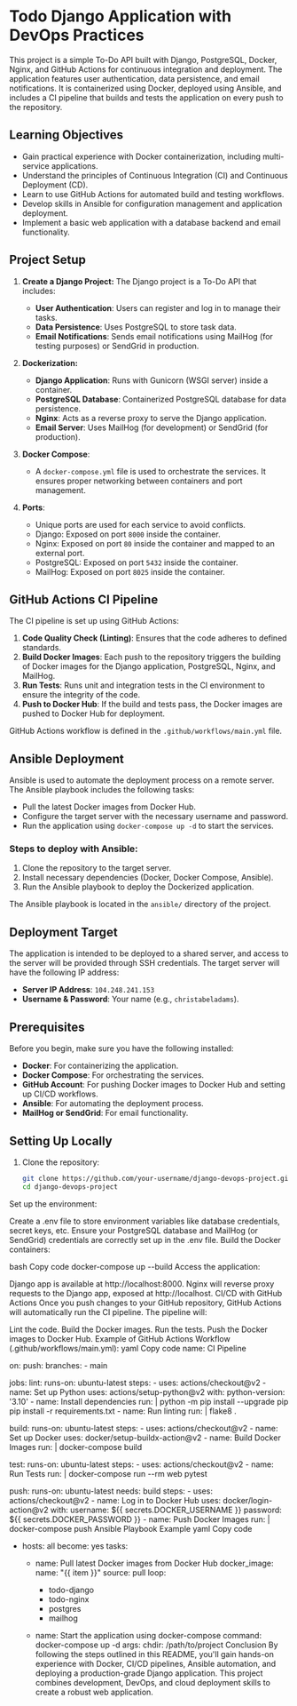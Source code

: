 # Todo Django Application with DevOps Practices

This project is a simple To-Do API built with Django, PostgreSQL, Docker, Nginx, and GitHub Actions for continuous integration and deployment. The application features user authentication, data persistence, and email notifications. It is containerized using Docker, deployed using Ansible, and includes a CI pipeline that builds and tests the application on every push to the repository.

## Learning Objectives

- Gain practical experience with Docker containerization, including multi-service applications.
- Understand the principles of Continuous Integration (CI) and Continuous Deployment (CD).
- Learn to use GitHub Actions for automated build and testing workflows.
- Develop skills in Ansible for configuration management and application deployment.
- Implement a basic web application with a database backend and email functionality.

## Project Setup

1. **Create a Django Project:**
   The Django project is a To-Do API that includes:
   - **User Authentication**: Users can register and log in to manage their tasks.
   - **Data Persistence**: Uses PostgreSQL to store task data.
   - **Email Notifications**: Sends email notifications using MailHog (for testing purposes) or SendGrid in production.

2. **Dockerization:**
   - **Django Application**: Runs with Gunicorn (WSGI server) inside a container.
   - **PostgreSQL Database**: Containerized PostgreSQL database for data persistence.
   - **Nginx**: Acts as a reverse proxy to serve the Django application.
   - **Email Server**: Uses MailHog (for development) or SendGrid (for production).

3. **Docker Compose**:
   - A `docker-compose.yml` file is used to orchestrate the services. It ensures proper networking between containers and port management.

4. **Ports**:
   - Unique ports are used for each service to avoid conflicts.
   - Django: Exposed on port `8000` inside the container.
   - Nginx: Exposed on port `80` inside the container and mapped to an external port.
   - PostgreSQL: Exposed on port `5432` inside the container.
   - MailHog: Exposed on port `8025` inside the container.

## GitHub Actions CI Pipeline

The CI pipeline is set up using GitHub Actions:

1. **Code Quality Check (Linting)**: Ensures that the code adheres to defined standards.
2. **Build Docker Images**: Each push to the repository triggers the building of Docker images for the Django application, PostgreSQL, Nginx, and MailHog.
3. **Run Tests**: Runs unit and integration tests in the CI environment to ensure the integrity of the code.
4. **Push to Docker Hub**: If the build and tests pass, the Docker images are pushed to Docker Hub for deployment.

GitHub Actions workflow is defined in the `.github/workflows/main.yml` file.

## Ansible Deployment

Ansible is used to automate the deployment process on a remote server. The Ansible playbook includes the following tasks:

- Pull the latest Docker images from Docker Hub.
- Configure the target server with the necessary username and password.
- Run the application using `docker-compose up -d` to start the services.

### Steps to deploy with Ansible:
1. Clone the repository to the target server.
2. Install necessary dependencies (Docker, Docker Compose, Ansible).
3. Run the Ansible playbook to deploy the Dockerized application.

The Ansible playbook is located in the `ansible/` directory of the project.

## Deployment Target

The application is intended to be deployed to a shared server, and access to the server will be provided through SSH credentials. The target server will have the following IP address:

- **Server IP Address**: `104.248.241.153`
- **Username & Password**: Your name (e.g., `christabeladams`).

## Prerequisites

Before you begin, make sure you have the following installed:

- **Docker**: For containerizing the application.
- **Docker Compose**: For orchestrating the services.
- **GitHub Account**: For pushing Docker images to Docker Hub and setting up CI/CD workflows.
- **Ansible**: For automating the deployment process.
- **MailHog or SendGrid**: For email functionality.

## Setting Up Locally

1. Clone the repository:
   ```bash
   git clone https://github.com/your-username/django-devops-project.git
   cd django-devops-project
Set up the environment:

Create a .env file to store environment variables like database credentials, secret keys, etc.
Ensure your PostgreSQL database and MailHog (or SendGrid) credentials are correctly set up in the .env file.
Build the Docker containers:

bash
Copy code
docker-compose up --build
Access the application:

Django app is available at http://localhost:8000.
Nginx will reverse proxy requests to the Django app, exposed at http://localhost.
CI/CD with GitHub Actions
Once you push changes to your GitHub repository, GitHub Actions will automatically run the CI pipeline. The pipeline will:

Lint the code.
Build the Docker images.
Run the tests.
Push the Docker images to Docker Hub.
Example of GitHub Actions Workflow (.github/workflows/main.yml):
yaml
Copy code
name: CI Pipeline

on:
  push:
    branches:
      - main

jobs:
  lint:
    runs-on: ubuntu-latest
    steps:
      - uses: actions/checkout@v2
      - name: Set up Python
        uses: actions/setup-python@v2
        with:
          python-version: '3.10'
      - name: Install dependencies
        run: |
          python -m pip install --upgrade pip
          pip install -r requirements.txt
      - name: Run linting
        run: |
          flake8 .

  build:
    runs-on: ubuntu-latest
    steps:
      - uses: actions/checkout@v2
      - name: Set up Docker
        uses: docker/setup-buildx-action@v2
      - name: Build Docker Images
        run: |
          docker-compose build

  test:
    runs-on: ubuntu-latest
    steps:
      - uses: actions/checkout@v2
      - name: Run Tests
        run: |
          docker-compose run --rm web pytest

  push:
    runs-on: ubuntu-latest
    needs: build
    steps:
      - uses: actions/checkout@v2
      - name: Log in to Docker Hub
        uses: docker/login-action@v2
        with:
          username: ${{ secrets.DOCKER_USERNAME }}
          password: ${{ secrets.DOCKER_PASSWORD }}
      - name: Push Docker Images
        run: |
          docker-compose push
Ansible Playbook Example
yaml
Copy code
- hosts: all
  become: yes
  tasks:
    - name: Pull latest Docker images from Docker Hub
      docker_image:
        name: "{{ item }}"
        source: pull
      loop:
        - todo-django
        - todo-nginx
        - postgres
        - mailhog

    - name: Start the application using docker-compose
      command: docker-compose up -d
      args:
        chdir: /path/to/project
Conclusion
By following the steps outlined in this README, you'll gain hands-on experience with Docker, CI/CD pipelines, Ansible automation, and deploying a production-grade Django application. This project combines development, DevOps, and cloud deployment skills to create a robust web application.
